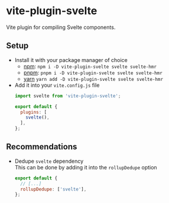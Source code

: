 # vite-plugin-svelte

Vite plugin for compiling Svelte components.

## Setup

- Install it with your package manager of choice
  - [npm](https://npmjs.com/get-npm): `npm i -D vite-plugin-svelte svelte svelte-hmr`
  - [pnpm](https://pnpm.js.org/en/installation): `pnpm i -D vite-plugin-svelte svelte svelte-hmr`
  - [yarn](https://classic.yarnpkg.com/en/docs/install/) `yarn add -D vite-plugin-svelte svelte svelte-hmr`
- Add it into your `vite.config.js` file  
  ```js
  import svelte from 'vite-plugin-svelte';

  export default {
    plugins: [
      svelte(),
    ],
  };
  ```

## Recommendations

- Dedupe `svelte` dependency  
  This can be done by adding it into the `rollupDedupe` option
  ```js
  export default {
    // [...]
    rollupDedupe: ['svelte'],
  };
  ```
